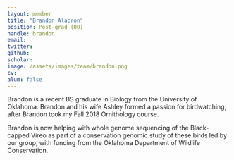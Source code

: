 ```yaml
---
layout: member
title: "Brandon Alacrón"
position: Post-grad (OU)
handle: brandon
email:
twitter:
github:
scholar:
image: /assets/images/team/brandon.png
cv:
alum: false
---
```


Brandon is a recent BS graduate in Biology from the University of Oklahoma. Brandon and his wife Ashley formed a passion for birdwatching, after Brandon took my Fall 2018 Ornithology course.

Brandon is now helping with whole genome sequencing of the Black-capped Vireo as part of a conservation genomic study of these birds led by our group, with funding from the Oklahoma Department of Wildlife Conservation.
